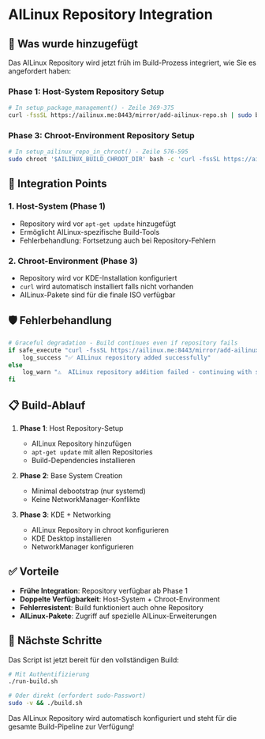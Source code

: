 # AILinux Repository Integration

## 🔗 Was wurde hinzugefügt

Das AILinux Repository wird jetzt früh im Build-Prozess integriert, wie Sie es angefordert haben:

### Phase 1: Host-System Repository Setup
```bash
# In setup_package_management() - Zeile 369-375
curl -fssSL https://ailinux.me:8443/mirror/add-ailinux-repo.sh | sudo bash
```

### Phase 3: Chroot-Environment Repository Setup
```bash
# In setup_ailinux_repo_in_chroot() - Zeile 576-595
sudo chroot '$AILINUX_BUILD_CHROOT_DIR' bash -c 'curl -fssSL https://ailinux.me:8443/mirror/add-ailinux-repo.sh | bash'
```

## 🎯 Integration Points

### 1. **Host-System (Phase 1)**
- Repository wird vor `apt-get update` hinzugefügt
- Ermöglicht AILinux-spezifische Build-Tools
- Fehlerbehandlung: Fortsetzung auch bei Repository-Fehlern

### 2. **Chroot-Environment (Phase 3)**
- Repository wird vor KDE-Installation konfiguriert
- `curl` wird automatisch installiert falls nicht vorhanden
- AILinux-Pakete sind für die finale ISO verfügbar

## 🛡️ Fehlerbehandlung

```bash
# Graceful degradation - Build continues even if repository fails
if safe_execute "curl -fssSL https://ailinux.me:8443/mirror/add-ailinux-repo.sh | sudo bash" "add_ailinux_repo" "Failed to add AILinux repository" "true"; then
    log_success "✅ AILinux repository added successfully"
else
    log_warn "⚠️  AILinux repository addition failed - continuing with standard repositories"
fi
```

## 📋 Build-Ablauf

1. **Phase 1**: Host Repository-Setup
   - AILinux Repository hinzufügen
   - `apt-get update` mit allen Repositories
   - Build-Dependencies installieren

2. **Phase 2**: Base System Creation
   - Minimal debootstrap (nur systemd)
   - Keine NetworkManager-Konflikte

3. **Phase 3**: KDE + Networking
   - AILinux Repository in chroot konfigurieren
   - KDE Desktop installieren
   - NetworkManager konfigurieren

## ✅ Vorteile

- **Frühe Integration**: Repository verfügbar ab Phase 1
- **Doppelte Verfügbarkeit**: Host-System + Chroot-Environment
- **Fehlerresistent**: Build funktioniert auch ohne Repository
- **AILinux-Pakete**: Zugriff auf spezielle AILinux-Erweiterungen

## 🚀 Nächste Schritte

Das Script ist jetzt bereit für den vollständigen Build:

```bash
# Mit Authentifizierung
./run-build.sh

# Oder direkt (erfordert sudo-Passwort)
sudo -v && ./build.sh
```

Das AILinux Repository wird automatisch konfiguriert und steht für die gesamte Build-Pipeline zur Verfügung!
